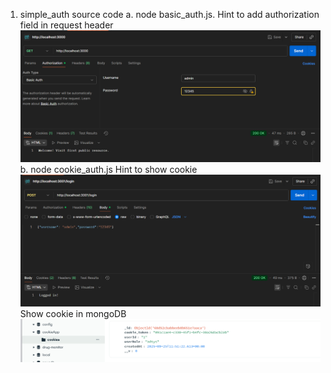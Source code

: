 1. simple_auth source code
a. node basic_auth.js.
Hint to add authorization field in request header
![alt text](Public/anh1.png)
b. node cookie_auth.js
Hint to show cookie
![alt text](Public/anh2.png)
Show cookie in mongoDB
![alt text](Public/anh3.png)